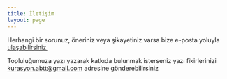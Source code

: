 ```yaml
---
title: İletişim
layout: page
---
```


Herhangi bir sorunuz, öneriniz veya şikayetiniz varsa bize e-posta yoluyla [ulaşabilirsiniz.](mailto:acikbilimtt@gmail.com)

Topluluğumuza yazı yazarak katkıda bulunmak isterseniz yazı fikirlerinizi [kurasyon.abtt@gmail.com](mailto:kurasyon.abtt@gmail.com) adresine gönderebilirsiniz

<!-- If you are having any problems, any questions or suggestions, feel free to [tweet at me](https://twitter.com/intent/tweet?text=%40paululele), or [file a GitHub issue](https://github.com/lenpaul/lagrange/issues/new) -->
